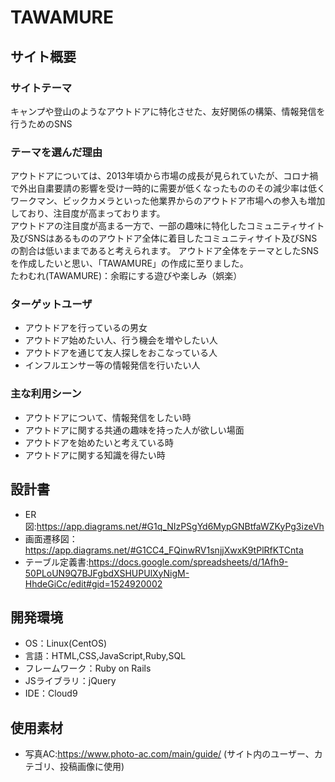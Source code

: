 # TAWAMURE

## サイト概要
### サイトテーマ
キャンプや登山のようなアウトドアに特化させた、友好関係の構築、情報発信を行うためのSNS  

### テーマを選んだ理由  
アウトドアについては、2013年頃から市場の成長が見られていたが、コロナ禍で外出自粛要請の影響を受け一時的に需要が低くなったもののその減少率は低く
ワークマン、ビックカメラといった他業界からのアウトドア市場への参入も増加しており、注目度が高まっております。  
アウトドアの注目度が高まる一方で、一部の趣味に特化したコミュニティサイト及びSNSはあるもののアウトドア全体に着目したコミュニティサイト及びSNSの割合は低いままであると考えられます。
アウトドア全体をテーマとしたSNSを作成したいと思い、「TAWAMURE」の作成に至りました。  
たわむれ(TAWAMURE)：余暇にする遊びや楽しみ（娯楽）  


### ターゲットユーザ
- アウトドアを行っているの男女
- アウトドア始めたい人、行う機会を増やしたい人
- アウトドアを通じて友人探しをおこなっている人
- インフルエンサー等の情報発信を行いたい人


### 主な利用シーン
- アウトドアについて、情報発信をしたい時
- アウトドアに関する共通の趣味を持った人が欲しい場面
- アウトドアを始めたいと考えている時
- アウトドアに関する知識を得たい時


## 設計書
- ER図:https://app.diagrams.net/#G1q_NIzPSgYd6MypGNBtfaWZKyPg3izeVh
- 画面遷移図：https://app.diagrams.net/#G1CC4_FQinwRV1snjjXwxK9tPlRfKTCnta
- テーブル定義書:https://docs.google.com/spreadsheets/d/1Afh9-50PLoUN9Q7BJFgbdXSHUPUlXyNigM-HhdeGiCc/edit#gid=1524920002

## 開発環境
- OS：Linux(CentOS)
- 言語：HTML,CSS,JavaScript,Ruby,SQL
- フレームワーク：Ruby on Rails
- JSライブラリ：jQuery
- IDE：Cloud9

## 使用素材
- 写真AC:https://www.photo-ac.com/main/guide/ (サイト内のユーザー、カテゴリ、投稿画像に使用)